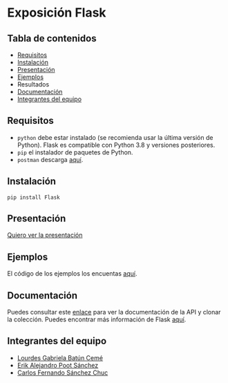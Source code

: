 # Exposición Flask

## **Tabla de contenidos**

- [Requisitos](#requisitos)
- [Instalación](#instalación)
- [Presentación](#presentación)
- [Ejemplos](./Ejemplos)
- Resultados
- [Documentación](#documentación)
- [Integrantes del equipo](#integrantes-del-equipo)

## **Requisitos**
- `python` debe estar instalado (se recomienda usar la última versión de Python). Flask es compatible con Python 3.8 y versiones posteriores.
- `pip` el instalador de paquetes de Python.
- `postman` descarga [aquí](https://www.postman.com/downloads/).
  
## **Instalación**
```shell
pip install Flask
```
## **Presentación**
[Quiero ver la presentación](./presentacion.md)

## **Ejemplos**
El código de los ejemplos los encuentas [aquí](./Ejemplos).

## **Documentación**
Puedes consultar este [enlace](https://documenter.getpostman.com/view/27461273/2sA3Bq4WZh#4cc3317f-04ed-4adf-a3c3-4298e4379da5) para ver la documentación de la API y clonar la colección.
Puedes encontrar más información de Flask [aquí](https://flask.palletsprojects.com/en/3.0.x/).
## **Integrantes del equipo**
- [Lourdes Gabriela Batún Cemé](https://github.com/Gabriela-Batun-Ceme)
- [Erik Alejandro Poot Sánchez](https://github.com/erikpsanchez)
- [Carlos Fernando Sánchez Chuc](https://github.com/Charly-Sz18)
